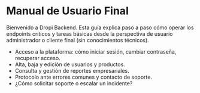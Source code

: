 # Manual de Usuario Final

Bienvenido a Dropi Backend. Esta guía explica paso a paso cómo operar los endpoints críticos y tareas básicas desde la perspectiva de usuario administrador o cliente final (sin conocimientos técnicos).

- Acceso a la plataforma: cómo iniciar sesión, cambiar contraseña, recuperar acceso.
- Alta, baja y edición de usuarios y productos.
- Consulta y gestión de reportes empresariales.
- Protocolo ante errores comunes y contacto de soporte.
- ¿Cómo solicitar soporte o escalar un incidente?
